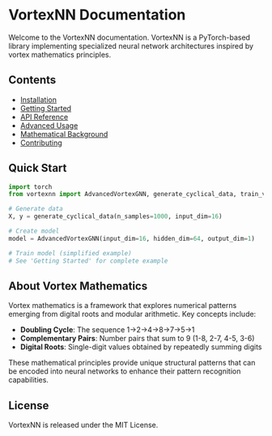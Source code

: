 # VortexNN Documentation

Welcome to the VortexNN documentation. VortexNN is a PyTorch-based library implementing specialized neural network architectures inspired by vortex mathematics principles.

## Contents

- [Installation](installation.md)
- [Getting Started](getting_started.md)
- [API Reference](api/index.md)
- [Advanced Usage](advanced_usage.md)
- [Mathematical Background](mathematical_background.md)
- [Contributing](contributing.md)

## Quick Start

```python
import torch
from vortexnn import AdvancedVortexGNN, generate_cyclical_data, train_vortex_model

# Generate data
X, y = generate_cyclical_data(n_samples=1000, input_dim=16)

# Create model
model = AdvancedVortexGNN(input_dim=16, hidden_dim=64, output_dim=1)

# Train model (simplified example)
# See 'Getting Started' for complete example
```

## About Vortex Mathematics

Vortex mathematics is a framework that explores numerical patterns emerging from digital roots and modular arithmetic. Key concepts include:

- **Doubling Cycle**: The sequence 1→2→4→8→7→5→1
- **Complementary Pairs**: Number pairs that sum to 9 (1-8, 2-7, 4-5, 3-6)
- **Digital Roots**: Single-digit values obtained by repeatedly summing digits

These mathematical principles provide unique structural patterns that can be encoded into neural networks to enhance their pattern recognition capabilities.

## License

VortexNN is released under the MIT License.
